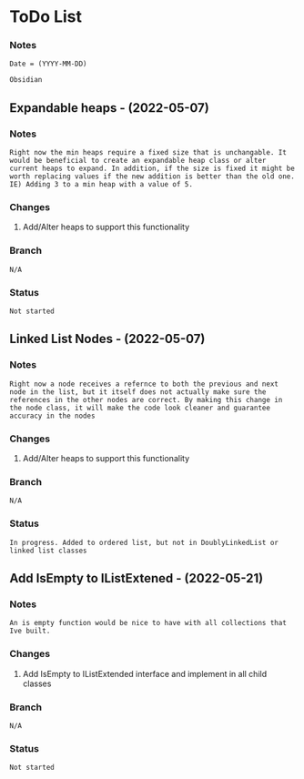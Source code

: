 # ToDo List

### Notes

    Date = (YYYY-MM-DD)

    Obsidian

## Expandable heaps - (2022-05-07)

### Notes

    Right now the min heaps require a fixed size that is unchangable. It would be beneficial to create an expandable heap class or alter current heaps to expand. In addition, if the size is fixed it might be worth replacing values if the new addition is better than the old one. IE) Adding 3 to a min heap with a value of 5.

### Changes

1. Add/Alter heaps to support this functionality

### Branch

    N/A

### Status

    Not started

## Linked List Nodes -  (2022-05-07)

### Notes

    Right now a node receives a refernce to both the previous and next node in the list, but it itself does not actually make sure the references in the other nodes are correct. By making this change in the node class, it will make the code look cleaner and guarantee accuracy in the nodes

### Changes

1. Add/Alter heaps to support this functionality

### Branch

    N/A

### Status

    In progress. Added to ordered list, but not in DoublyLinkedList or linked list classes

## Add IsEmpty to IListExtened - (2022-05-21)

### Notes

    An is empty function would be nice to have with all collections that Ive built. 

### Changes

1. Add IsEmpty to IListExtended interface and implement in all child classes

### Branch

    N/A

### Status

    Not started
